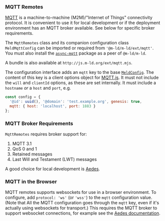 ### MQTT Remotes

[MQTT](http://mqtt.org/) is a machine-to-machine (M2M)/"Internet of Things"
connectivity protocol. It is convenient to use it for local development or if
the deployment environment has an MQTT broker available. See below for specific
broker requirements.

The `MqttRemotes` class and its companion configuration class `MeldMqttConfig`
can be imported or required from `'@m-ld/m-ld/ext/mqtt'`. You must also 
install the [`async-mqtt`](https://www.npmjs.com/package/async-mqtt) package as a peer of `@m-ld/m-ld`.

A bundle is also available at `http://js.m-ld.org/ext/mqtt.mjs`.

The configuration interface adds an `mqtt` key to the base
[`MeldConfig`](interfaces/meldconfig.html). The content of this key is a client
options object for [MQTT.js](https://www.npmjs.com/package/mqtt#client). It must
not include the `will` and `clientId` options, as these are set internally. It
must include a `hostname` _or_ a `host` and `port`, e.g.

```js
const config = {
  '@id': uuid(), '@domain': 'test.example.org', genesis: true,
  mqtt: { host: 'localhost', port: 1883 }
};
```

### MQTT Broker Requirements

`MqttRemotes` requires broker support for:
1. MQTT 3.1
1. QoS 0 and 1
1. Retained messages
1. Last Will and Testament (LWT) messages

A good choice for local development is [Aedes](https://github.com/moscajs/aedes).

### MQTT in the Browser

MQTT remotes supports websockets for use in a browser environment. To configure,
add `protocol: 'ws'` (or `'wss'`) to the `mqtt` configuration value. (Note that
All the MQTT configuration goes through the `mqtt` key, even if it's actually
using websockets for transport.) This requires the MQTT broker to support
websocket connections, for example see the
[Aedes&nbsp;documentation](https://github.com/moscajs/aedes/blob/main/docs/Examples.md#mqtt-server-over-websocket).
